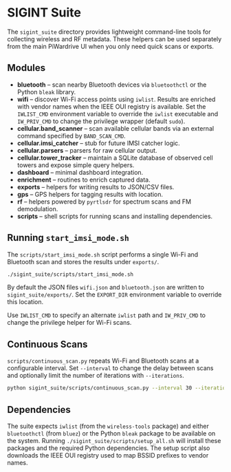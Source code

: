 # SIGINT Suite

The `sigint_suite` directory provides lightweight command-line tools for
collecting wireless and RF metadata. These helpers can be used separately from
the main PiWardrive UI when you only need quick scans or exports.

## Modules

- **bluetooth** – scan nearby Bluetooth devices via `bluetoothctl` or the
  Python `bleak` library.
- **wifi** – discover Wi-Fi access points using `iwlist`. Results are enriched
  with vendor names when the IEEE OUI registry is available. Set the
  `IWLIST_CMD` environment variable to override the `iwlist` executable and
  `IW_PRIV_CMD` to change the privilege wrapper (default ``sudo``).
- **cellular.band_scanner** – scan available cellular bands via an external
  command specified by ``BAND_SCAN_CMD``.
- **cellular.imsi_catcher** – stub for future IMSI catcher logic.
- **cellular.parsers** – parsers for raw cellular output.
- **cellular.tower_tracker** – maintain a SQLite database of observed cell
  towers and expose simple query helpers.
- **dashboard** – minimal dashboard integration.
- **enrichment** – routines to enrich captured data.
- **exports** – helpers for writing results to JSON/CSV files.
- **gps** – GPS helpers for tagging results with location.
- **rf** – helpers powered by `pyrtlsdr` for spectrum scans and FM demodulation.
- **scripts** – shell scripts for running scans and installing dependencies.

## Running `start_imsi_mode.sh`

The `scripts/start_imsi_mode.sh` script performs a single Wi-Fi and Bluetooth
scan and stores the results under `exports/`.

```bash
./sigint_suite/scripts/start_imsi_mode.sh
```

By default the JSON files `wifi.json` and `bluetooth.json` are written to
`sigint_suite/exports/`. Set the `EXPORT_DIR` environment variable to override
this location.

Use `IWLIST_CMD` to specify an alternate `iwlist` path and `IW_PRIV_CMD` to
change the privilege helper for Wi-Fi scans.

## Continuous Scans

`scripts/continuous_scan.py` repeats Wi-Fi and Bluetooth scans at a configurable
interval. Set `--interval` to change the delay between scans and optionally
limit the number of iterations with `--iterations`.

```bash
python sigint_suite/scripts/continuous_scan.py --interval 30 --iterations 5
```

## Dependencies

The suite expects `iwlist` (from the `wireless-tools` package) and either
`bluetoothctl` (from `bluez`) or the Python `bleak` package to be available on
the system. Running
`./sigint_suite/scripts/setup_all.sh` will install these packages and the
required Python dependencies. The setup script also downloads the IEEE OUI
registry used to map BSSID prefixes to vendor names.


